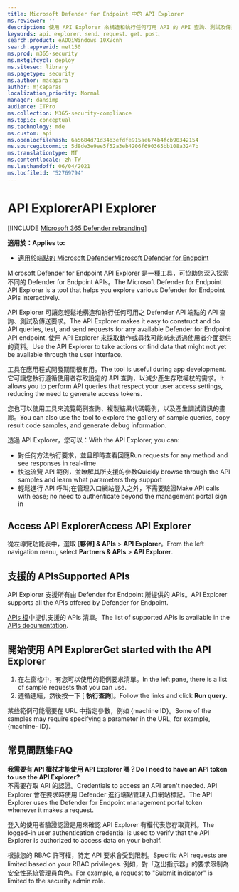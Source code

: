 ```yaml
---
title: Microsoft Defender for Endpoint 中的 API Explorer
ms.reviewer: ''
description: 使用 API Explorer 來構造和執行任何可用 API 的 API 查詢、測試及傳送要求
keywords: api、explorer、send、request、get、post、
search.product: eADQiWindows 10XVcnh
search.appverid: met150
ms.prod: m365-security
ms.mktglfcycl: deploy
ms.sitesec: library
ms.pagetype: security
ms.author: macapara
author: mjcaparas
localization_priority: Normal
manager: dansimp
audience: ITPro
ms.collection: M365-security-compliance
ms.topic: conceptual
ms.technology: mde
ms.custom: api
ms.openlocfilehash: 6a5684d71d34b3efdfe915ae674b4fcb90342154
ms.sourcegitcommit: 5d8de3e9ee5f52a3eb4206f690365bb108a3247b
ms.translationtype: MT
ms.contentlocale: zh-TW
ms.lasthandoff: 06/04/2021
ms.locfileid: "52769794"
---
```

# <a name="api-explorer"></a><span data-ttu-id="127fd-104">API Explorer</span><span class="sxs-lookup"><span data-stu-id="127fd-104">API Explorer</span></span>

[!INCLUDE [Microsoft 365 Defender rebranding](../../includes/microsoft-defender.md)]

<span data-ttu-id="127fd-105">**適用於：**</span><span class="sxs-lookup"><span data-stu-id="127fd-105">**Applies to:**</span></span>
- [<span data-ttu-id="127fd-106">適用於端點的 Microsoft Defender</span><span class="sxs-lookup"><span data-stu-id="127fd-106">Microsoft Defender for Endpoint</span></span>](https://go.microsoft.com/fwlink/?linkid=2154037)


<span data-ttu-id="127fd-107">Microsoft Defender for Endpoint API Explorer 是一種工具，可協助您深入探索不同的 Defender for Endpoint APIs。</span><span class="sxs-lookup"><span data-stu-id="127fd-107">The Microsoft Defender for Endpoint API Explorer is a tool that helps you explore various Defender for Endpoint APIs interactively.</span></span> 

<span data-ttu-id="127fd-108">API Explorer 可讓您輕鬆地構造和執行任何可用之 Defender API 端點的 API 查詢、測試及傳送要求。</span><span class="sxs-lookup"><span data-stu-id="127fd-108">The API Explorer makes it easy to construct and do API queries, test, and send requests for any available Defender for Endpoint API endpoint.</span></span> <span data-ttu-id="127fd-109">使用 API Explorer 來採取動作或尋找可能尚未透過使用者介面提供的資料。</span><span class="sxs-lookup"><span data-stu-id="127fd-109">Use the API Explorer to take actions or find data that might not yet be available through the user interface.</span></span>

<span data-ttu-id="127fd-110">工具在應用程式開發期間很有用。</span><span class="sxs-lookup"><span data-stu-id="127fd-110">The tool is useful during app development.</span></span> <span data-ttu-id="127fd-111">它可讓您執行遵循使用者存取設定的 API 查詢，以減少產生存取權杖的需求。</span><span class="sxs-lookup"><span data-stu-id="127fd-111">It allows you to perform API queries that respect your user access settings, reducing the need to generate access tokens.</span></span>

<span data-ttu-id="127fd-112">您也可以使用工具來流覽範例查詢、複製結果代碼範例，以及產生調試資訊的畫廊。</span><span class="sxs-lookup"><span data-stu-id="127fd-112">You can also use the tool to explore the gallery of sample queries, copy result code samples, and generate debug information.</span></span>

<span data-ttu-id="127fd-113">透過 API Explorer，您可以：</span><span class="sxs-lookup"><span data-stu-id="127fd-113">With the API Explorer, you can:</span></span>

- <span data-ttu-id="127fd-114">對任何方法執行要求，並且即時查看回應</span><span class="sxs-lookup"><span data-stu-id="127fd-114">Run requests for any method and see responses in real-time</span></span>
- <span data-ttu-id="127fd-115">快速流覽 API 範例，並瞭解其所支援的參數</span><span class="sxs-lookup"><span data-stu-id="127fd-115">Quickly browse through the API samples and learn what parameters they support</span></span>
- <span data-ttu-id="127fd-116">輕鬆進行 API 呼叫;在管理入口網站登入之外，不需要驗證</span><span class="sxs-lookup"><span data-stu-id="127fd-116">Make API calls with ease; no need to authenticate beyond the management portal sign in</span></span>

## <a name="access-api-explorer"></a><span data-ttu-id="127fd-117">Access API Explorer</span><span class="sxs-lookup"><span data-stu-id="127fd-117">Access API Explorer</span></span>

<span data-ttu-id="127fd-118">從左導覽功能表中，選取 [**夥伴] & APIs**  >  **API Explorer**。</span><span class="sxs-lookup"><span data-stu-id="127fd-118">From the left navigation menu, select **Partners & APIs** > **API Explorer**.</span></span>

## <a name="supported-apis"></a><span data-ttu-id="127fd-119">支援的 APIs</span><span class="sxs-lookup"><span data-stu-id="127fd-119">Supported APIs</span></span>

<span data-ttu-id="127fd-120">API Explorer 支援所有由 Defender for Endpoint 所提供的 APIs。</span><span class="sxs-lookup"><span data-stu-id="127fd-120">API Explorer supports all the APIs offered by Defender for Endpoint.</span></span>
  
<span data-ttu-id="127fd-121">[APIs 檔](apis-intro.md)中提供支援的 APIs 清單。</span><span class="sxs-lookup"><span data-stu-id="127fd-121">The list of supported APIs is available in the [APIs documentation](apis-intro.md).</span></span> 

## <a name="get-started-with-the-api-explorer"></a><span data-ttu-id="127fd-122">開始使用 API Explorer</span><span class="sxs-lookup"><span data-stu-id="127fd-122">Get started with the API Explorer</span></span>

1. <span data-ttu-id="127fd-123">在左窗格中，有您可以使用的範例要求清單。</span><span class="sxs-lookup"><span data-stu-id="127fd-123">In the left pane, there is a list of sample requests that you can use.</span></span> 
2. <span data-ttu-id="127fd-124">遵循連結，然後按一下 [ **執行查詢**]。</span><span class="sxs-lookup"><span data-stu-id="127fd-124">Follow the links and click **Run query**.</span></span> 

<span data-ttu-id="127fd-125">某些範例可能需要在 URL 中指定參數，例如 {machine ID}。</span><span class="sxs-lookup"><span data-stu-id="127fd-125">Some of the samples may require specifying a parameter in the URL, for example, {machine- ID}.</span></span>

## <a name="faq"></a><span data-ttu-id="127fd-126">常見問題集</span><span class="sxs-lookup"><span data-stu-id="127fd-126">FAQ</span></span>

<span data-ttu-id="127fd-127">**我需要有 API 權杖才能使用 API Explorer 嗎？**</span><span class="sxs-lookup"><span data-stu-id="127fd-127">**Do I need to have an API token to use the API Explorer?**</span></span> <br>
<span data-ttu-id="127fd-128">不需要存取 API 的認證。</span><span class="sxs-lookup"><span data-stu-id="127fd-128">Credentials to access an API aren't needed.</span></span> <span data-ttu-id="127fd-129">API Explorer 會在要求時使用 Defender 進行端點管理入口網站標記。</span><span class="sxs-lookup"><span data-stu-id="127fd-129">The API Explorer uses the Defender for Endpoint management portal token whenever it makes a request.</span></span>

<span data-ttu-id="127fd-130">登入的使用者驗證認證是用來確認 API Explorer 有權代表您存取資料。</span><span class="sxs-lookup"><span data-stu-id="127fd-130">The logged-in user authentication credential is used to verify that the API Explorer is authorized to access data on your behalf.</span></span>

<span data-ttu-id="127fd-131">根據您的 RBAC 許可權，特定 API 要求會受到限制。</span><span class="sxs-lookup"><span data-stu-id="127fd-131">Specific API requests are limited based on your RBAC privileges.</span></span> <span data-ttu-id="127fd-132">例如，對「送出指示器」的要求限制為安全性系統管理員角色。</span><span class="sxs-lookup"><span data-stu-id="127fd-132">For example, a request to "Submit indicator" is limited to the security admin role.</span></span> 
